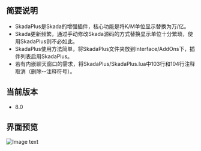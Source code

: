 ## 简要说明
* SkadaPlus是Skada的增强插件，核心功能是将K/M单位显示替换为万/亿。
* Skada更新频繁，通过手动修改Skada源码的方式替换显示单位十分繁琐，使用SkadaPlus则不必如此。
* SkadaPlus使用方法简单，将SkadaPlus文件夹放到Interface/AddOns下，插件列表启用SkadaPlus。
* 若有内嵌聊天窗口的需求，将SkadaPlus/SkadaPlus.lua中103行和104行注释取消（删除--注释符号）。

## 当前版本
* 8.0

## 界面预览
![Image text](https://raw.githubusercontent.com/Yeatol/SkadaPlus/master/SkadaPlus.jpg)
